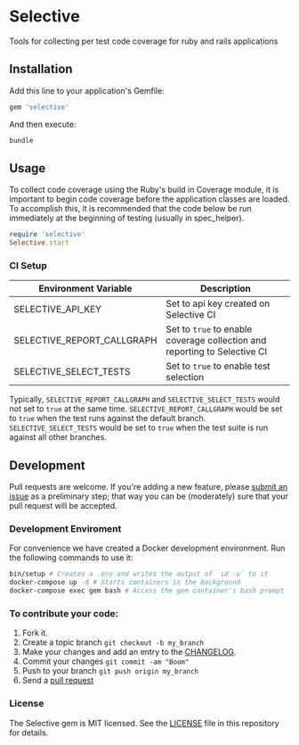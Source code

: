 # Selective

Tools for collecting per test code coverage for ruby and rails applications

## Installation

Add this line to your application's Gemfile:

```ruby
gem 'selective'
```

And then execute:

```bash
bundle
```

## Usage

To collect code coverage using the Ruby's build in Coverage module,
it is important to begin code coverage before the application classes are loaded.
To accomplish this, it is recommended that the code below be run immediately at the
beginning of testing (usually in spec_helper).

```ruby
require 'selective'
Selective.start
```

### CI Setup

| Environment Variable       | Description |
|----------------------------|-------------|
| SELECTIVE_API_KEY          | Set to api key created on Selective CI |
| SELECTIVE_REPORT_CALLGRAPH | Set to `true` to enable coverage collection and reporting to Selective CI |
| SELECTIVE_SELECT_TESTS     | Set to `true` to enable test selection |

Typically, `SELECTIVE_REPORT_CALLGRAPH` and `SELECTIVE_SELECT_TESTS` would not set to `true` at the same time. `SELECTIVE_REPORT_CALLGRAPH` would be set to `true` when the test runs against the default branch. `SELECTIVE_SELECT_TESTS` would be set to `true` when the test suite is run against all other branches.

## Development

Pull requests are welcome. If you're adding a new feature, please [submit an issue](https://github.com/selectiveci/selective/issues/new) as a preliminary step; that way you can be (moderately) sure that your pull request will be accepted.

### Development Enviroment

For convenience we have created a Docker development environment. Run the following commands to use it:

```bash
bin/setup # Creates a .env and writes the output of `id -u` to it
docker-compose up -d # Starts containers in the background
docker-compose exec gem bash # Access the gem container's bash prompt 
```

### To contribute your code:

1. Fork it.
2. Create a topic branch `git checkout -b my_branch`
3. Make your changes and add an entry to the [CHANGELOG](CHANGELOG.md).
4. Commit your changes `git commit -am "Boom"`
5. Push to your branch `git push origin my_branch`
6. Send a [pull request](https://github.com/selectiveci/selective/pulls)

### License

The Selective gem is MIT licensed. See the [LICENSE](https://raw.github.com/selectiveci/selective/master/LICENSE) file in this repository for details.
